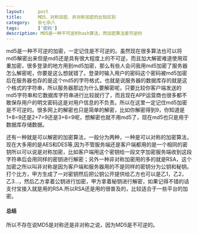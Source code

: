 ```yaml
---
layout:     post
title:      MD5、对称加密、非对称加密的比较区别
category:   杂七杂八
tags:       ['密码']
description: MD5是一种不可逆的hash算法，而加密算法是可逆的
---
```


md5是一种不可逆的加密，一定记住是不可逆的。虽然现在很多算法也可以将md5解密出来但是md5还是具有很大程度上的不可逆，而且加大解密难道使用双重加密，很多登录的地方用到md5加密，那么有些人会问我用md5加密了服务器怎么解密呢，你要是这么想就错了。登录时输入用户的密码这个密码被md5加密后在服务器也存的是这个md5的字符格式，也就是说服务器的数据库存的就是这个格式的字符串，所以服务器那边为什么要解密呢，只要比较你客户端发送的md5字符串和它数据库字符串进行比较就行了，而且现在APP运营商也很多都不敢保存用户的明文密码这是对用户信息的不负责。所以在这里一定记住md5加密是不可逆的。很多网上的解密也只是简单的解密，比如你解密得到9，你知道是1+8=9还是2+7=9还是3+6=9呢，想解密也就不用md5了，现在md5也只是用于数据库存储数据。

还有一种就是可以解密的加密算法，一般分为两种，一种是可以对称的加密算法，现在大多用的是AES和DES等,因为不管服务端还是客户端都用的是一个相同的密钥所以可以说是对称加密，比如客户端用这个密钥给一段文字加密服务端收到这段字符串后会用同样的密钥进行解密；另外一种非对称加密用的多的就是RSA，这个加密之所以叫非对称是因为客户端和服务器用的不是同样的密钥分为公钥和秘钥。打个比方，甲方生成了一对密钥然后把公钥公开提供给乙方也可以是乙1，乙2，乙3...，然后乙方拿着公钥进行加密，甲方拿着秘钥进行解密，如果记得不错的话支付宝接入就是用的RSA.所以RSA还是用的很普及的，比较适合于一些平台的加密。

#### 总结
所以不存在说MD5是对称还是非对称之说，因为MD5是不可逆的。 
